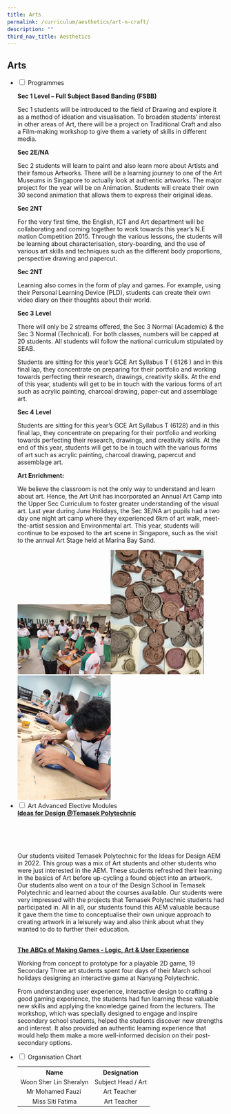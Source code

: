 ```yaml
---
title: Arts
permalink: /curriculum/aesthetics/art-n-craft/
description: ""
third_nav_title: Aesthetics
---
```

## Arts

<ul class="jekyllcodex_accordion">
<li><input type="checkbox" id="accordion1"> <label for="accordion1">Programmes</label>
<div>
<p><strong>Sec 1 Level – Full Subject Based Banding (FSBB)</strong></p>
<p>Sec 1 students will be introduced to the field of Drawing and explore it as a method of ideation and visualisation. To broaden students’ interest in other areas of Art, there will be a project on Traditional Craft and also a Film-making workshop to give them a variety of skills in different media.</p>
<p><strong>Sec 2E/NA</strong></p>
<p>Sec 2 students will learn to paint and also learn more about Artists and their famous Artworks. There will be a learning journey to one of the Art Museums in Singapore to actually look at authentic artworks. The major project for the year will be on Animation. Students will create their own 30 second animation that allows them to express their original ideas.</p>
<p><strong>Sec 2NT</strong></p>
<p>For the very first time, the English, ICT and Art department will be collaborating and coming together to work towards this year’s N.E mation Competition 2015. Through the various lessons, the students will be learning about characterisation, story-boarding, and the use of various art skills and techniques such as the different body proportions, perspective drawing and papercut.</p>
<p><strong>Sec 2NT</strong></p>
<p>Learning also comes in the form of play and games. For example, using their Personal Learning Device (PLD), students can create their own video diary on their thoughts about their world.</p>
<p><strong>Sec 3 Level</strong></p>
<p>There will only be 2 streams offered, the Sec 3 Normal (Academic) &amp; the Sec 3 Normal (Technical). For both classes, numbers will be capped at 20 students. All students will follow the national curriculum stipulated by SEAB.</p>
<p>Students are sitting for this year’s GCE Art Syllabus T ( 6126 ) and in this final lap, they concentrate on preparing for their portfolio and working towards perfecting their research, drawings, creativity skills. At the end of this year, students will get to be in touch with the various forms of art such as acrylic painting, charcoal drawing, paper-cut and assemblage art.</p>
<p><strong>Sec 4 Level</strong></p>
<p>Students are sitting for this year’s GCE Art Syllabus T (6128) and in this final lap, they concentrate on preparing for their portfolio and working towards perfecting their research, drawings, and creativity skills. At the end of this year, students will get to be in touch with the various forms of art such as acrylic painting, charcoal drawing, papercut and assemblage art.
</p><p><strong>Art Enrichment:</strong></p>
<p>We believe the classroom is not the only way to understand and learn about art. Hence, the Art Unit has incorporated an Annual Art Camp into the Upper Sec Curriculum to foster greater understanding of the visual art. Last year during June Holidays, the Sec 3E/NA art pupils had a two day one night art camp where they experienced 6km of art walk, meet-the-artist session and Environmental art. This year, students will continue to be exposed to the art scene in Singapore, such as the visit to the annual Art Stage held at Marina Bay Sand.</p><img src="/images/CeramicsMrAhmad01.jpg" style="width: 45%;"><img src="/images/CeramicsMrAhmad02.jpg" style="width: 45%;"><img src="/images/CeramicsMrAhmad03.jpg" style="width: 45%;">

</div></li><li><input type="checkbox" id="accordion2"> <label for="accordion2">Art Advanced Elective Modules</label>
<div>
<b><u>Ideas for Design @Temasek Polytechnic</u></b><br><br>

<br><br>	
Our students visited Temasek Polytechnic for the Ideas for Design AEM in 2022. This group was a mix of Art students and other students who were just interested in the AEM. These students refreshed their learning in the basics of Art before up-cycling a found object into an artwork. Our students also went on a tour of the Design School in Temasek Polytechnic and learned about the courses available. Our students were very impressed with the projects that Temasek Polytechnic students had participated in. All in all, our students found this AEM valuable because it gave them the time to conceptualise their own unique approach to creating artwork in a leisurely way and also think about what they wanted to do to further their education.	
<br><br>	
<p><strong><u>The ABCs of Making Games - Logic, Art &amp; User Experience</u></strong></p>

<p>Working from concept to prototype for a playable 2D game, 19 Secondary Three art students spent four days of their March school holidays designing an interactive game at Nanyang Polytechnic.</p>
<p>From understanding user experience, interactive design to crafting a good gaming experience, the students had fun learning these valuable new skills and applying the knowledge gained from the lecturers. The workshop, which was specially designed to engage and inspire secondary school students, helped the students discover new strengths and interest. It also provided an authentic learning experience that would help them make a more well-informed decision on their post-secondary options.</p>
</div>
</li>
<li><input type="checkbox" id="accordion3"> <label for="accordion3">Organisation Chart</label>
<div>
<table style="margin-left: auto; margin-right: auto;">
<tbody>
<tr>
<th style="text-align: center;">Name</th>
<th style="text-align: center;">Designation</th>
</tr>
<tr style="text-align: center;">
<td>Woon Sher Lin Sheralyn</td>
<td>Subject Head / Art</td>
</tr>
<tr style="text-align: center;">
<td>Mr Mohamed Fauzi&nbsp;</td>
<td>Art Teacher&nbsp;</td>
</tr>
<tr style="text-align: center;">
<td>Miss Siti Fatima</td>
<td>Art Teacher</td>
</tr>
</tbody>
</table>
</div>
</li>
</ul>